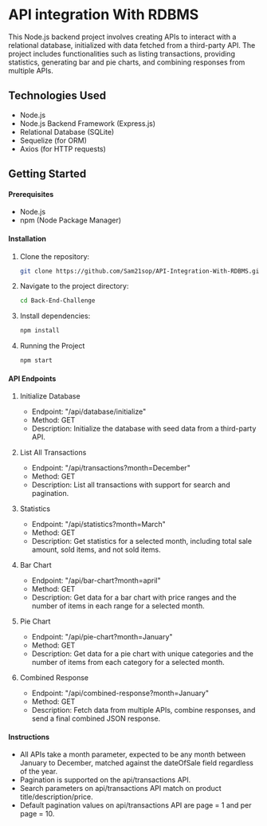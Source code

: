 # API integration With RDBMS
This Node.js backend project involves creating APIs to interact with a relational database, initialized with data fetched from a third-party API. The project includes functionalities such as listing transactions, providing statistics, generating bar and pie charts, and combining responses from multiple APIs.

## Technologies Used
- Node.js
- Node.js Backend Framework (Express.js)
- Relational Database (SQLite)
- Sequelize (for ORM)
- Axios (for HTTP requests)


## Getting Started

#### Prerequisites
- Node.js
- npm (Node Package Manager)


#### Installation
1. Clone the repository:
    ```bash
    git clone https://github.com/Sam21sop/API-Integration-With-RDBMS.git

2. Navigate to the project directory:
    ```bash
    cd Back-End-Challenge

3. Install dependencies:
    ```bash
    npm install

4. Running the Project
    ```bash
    npm start


#### API Endpoints
1. Initialize Database
    - Endpoint: "/api/database/initialize"
    - Method: GET
    - Description: Initialize the database with seed data from a third-party API.

2. List All Transactions
    - Endpoint: "/api/transactions?month=December"
    - Method: GET
    - Description: List all transactions with support for search and pagination.

3. Statistics
    - Endpoint: "/api/statistics?month=March"
    - Method: GET
    - Description: Get statistics for a selected month, including total sale amount, sold items, and not sold items.

4. Bar Chart
    - Endpoint: "/api/bar-chart?month=april"
    - Method: GET
    - Description: Get data for a bar chart with price ranges and the number of items in each range for a selected month.

5. Pie Chart
    - Endpoint: "/api/pie-chart?month=January"
    - Method: GET
    - Description: Get data for a pie chart with unique categories and the number of items from each category for a selected month.

6. Combined Response
    - Endpoint: "/api/combined-response?month=January"
    - Method: GET
    - Description: Fetch data from multiple APIs, combine responses, and send a final combined JSON response.


#### Instructions
- All APIs take a month parameter, expected to be any month between January to December, matched against the dateOfSale field regardless of the year.
- Pagination is supported on the api/transactions API.
- Search parameters on api/transactions API match on product title/description/price.
- Default pagination values on api/transactions API are page = 1 and per page = 10.

